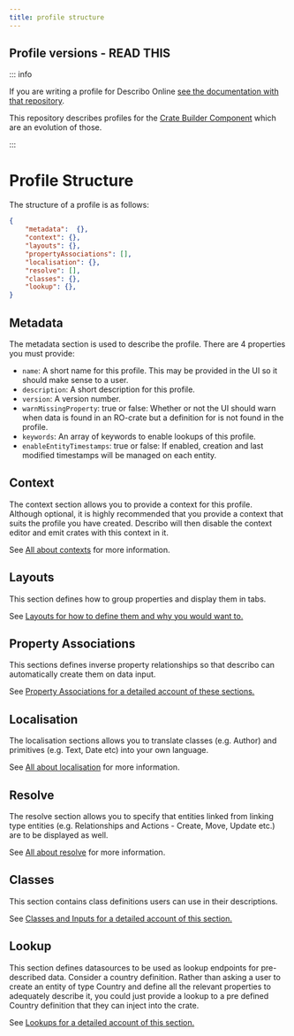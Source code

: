 ```yaml
---
title: profile structure
---
```


## Profile versions - READ THIS

::: info

If you are writing a profile for Describo Online
[see the documentation with that repository](https://github.com/Arkisto-Platform/describo-online/wiki/Writing-a-domain-specific-profile).

This repository describes profiles for the
[Crate Builder Component](https://github.com/describo/crate-builder-component) which are an
evolution of those.

:::

# Profile Structure

The structure of a profile is as follows:

```JSON
{
    "metadata":  {},
    "context": {},
    "layouts": {},
    "propertyAssociations": [],
    "localisation": {},
    "resolve": [],
    "classes": {},
    "lookup": {},
}
```

## Metadata

The metadata section is used to describe the profile. There are 4 properties you must provide:

-   `name`: A short name for this profile. This may be provided in the UI so it should make sense to
    a user.
-   `description`: A short description for this profile.
-   `version`: A version number.
-   `warnMissingProperty`: true or false: Whether or not the UI should warn when data is found in an
    RO-crate but a definition for is not found in the profile.
-   `keywords`: An array of keywords to enable lookups of this profile.
-   `enableEntityTimestamps`: true or false: If enabled, creation and last modified timestamps will
    be managed on each entity.

## Context

The context section allows you to provide a context for this profile. Although optional, it is
highly recommended that you provide a context that suits the profile you have created. Describo will
then disable the context editor and emit crates with this context in it.

See [All about contexts](./contexts.html) for more information.

## Layouts

This section defines how to group properties and display them in tabs.

See [Layouts for how to define them and why you would want to.](./layouts.html)

## Property Associations

This sections defines inverse property relationships so that describo can automatically create them
on data input.

See [Property Associations for a detailed account of these sections.](./associations.html)

## Localisation

The localisation sections allows you to translate classes (e.g. Author) and primitives (e.g. Text,
Date etc) into your own language.

See [All about localisation](./localisation.html) for more information.

## Resolve

The resolve section allows you to specify that entities linked from linking type entities (e.g.
Relationships and Actions - Create, Move, Update etc.) are to be displayed as well.

See [All about resolve](./resolve.html) for more information.

## Classes

This section contains class definitions users can use in their descriptions.

See [Classes and Inputs for a detailed account of this section.](./classes-and-inputs.html)

## Lookup

This section defines datasources to be used as lookup endpoints for pre-described data. Consider a
country definition. Rather than asking a user to create an entity of type Country and define all the
relevant properties to adequately describe it, you could just provide a lookup to a pre defined
Country definition that they can inject into the crate.

See [Lookups for a detailed account of this section.](./lookups.html)
